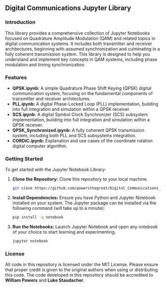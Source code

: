 ## Digital Communications Jupyter Library

### Introduction

This library provides a comprehensive collection of Jupyter Notebooks focused on Quadrature Amplitude Modulation (QAM) and related topics in digital communication systems. It includes both transmitter and receiver architectures, beginning with assumed synchronization and culminating in a fully coherent transmission system. This library is designed to help you understand and implement key concepts in QAM systems, including phase modulation and timing synchronization.

### Features

- **QPSK.ipynb:** A simple Quadrature Phase Shift Keying (QPSK) digital communication system, focusing on the fundamental components of transmitter and receiver architectures.
- **PLL.ipynb:** A digital Phase-Locked Loop (PLL) implementation, building into full integration and simulation within a QPSK receiver.
- **SCS.ipynb:** A digital Symbol Clock Synchronizer (SCS) subsystem implementation, building into full integration and simulation within a QPSK receiver.
- **QPSK_Synchronized.ipynb:** A fully coherent QPSK transmission system, including both PLL and SCS subsystems integration.
- **CORDiC.ipynb:** Explanation and use cases of the coordinate rotation digital computer algorithm.

### Getting Started

To get started with the Jupyter Notebook Library:

1. **Clone the Repository:** Clone this repository to your local machine.
   ```bash
   git clone https://github.com/powersthegreat/Digital_Communications_Notebooks
   ```
2. **Install Dependencies:** Ensure you have Python and Jupyter Notebook installed on your system. The Jupyter package can be installed via the following command (will take up to a minute):
   ```bash
   pip install -q notebook
   ```
3. **Run the Notebooks:** Launch Jupyter Notebook and open any notebook of your choice to start learning and experimenting.
   ```bash
   jupyter notebook
   ```

### License

All code in this repository is licensed under the MIT License. Please ensure that proper credit is given to the original authors when using or distributing this code. The code developed in this repository should be accredited to **William Powers** and **Luke Staudacher**.
